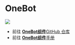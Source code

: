 # OneBot

![](https://img.shields.io/github/v/release/simple-robot/simbot-component-onebot)

- 前往 [**OneBot组件**GitHub 仓库](https://github.com/simple-robot/simbot-component-onebot)
- 前往 [**OneBot组件**手册](https://simple-robot.github.io/simbot-component-onebot/)
